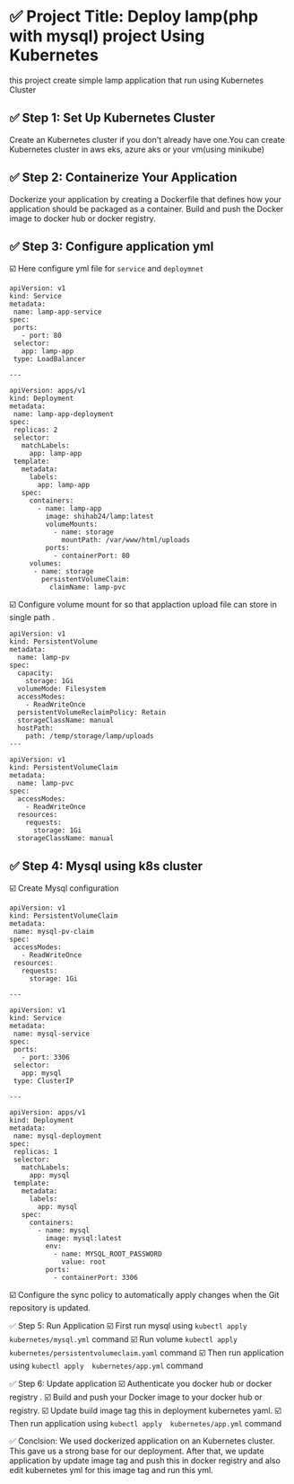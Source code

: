 #  ✅ Project Title: Deploy lamp(php with mysql) project Using Kubernetes
this project create simple lamp application that run using  Kubernetes Cluster


## ✅ Step 1: Set Up Kubernetes Cluster
Create an Kubernetes cluster if you don't already have one.You can create Kubernetes cluster in aws eks, azure aks or your vm(using minikube)

## ✅ Step 2: Containerize Your Application
 Dockerize your application by creating a Dockerfile that defines how your application should be packaged as a container. Build and push the Docker image to docker hub or docker registry.

## ✅ Step 3: Configure application yml
 ☑️ Here configure yml file  for `` service `` and `` deploymnet ``
 ```
apiVersion: v1
kind: Service
metadata:
  name: lamp-app-service
spec:
  ports:
    - port: 80
  selector:
    app: lamp-app
  type: LoadBalancer

---

apiVersion: apps/v1
kind: Deployment
metadata:
  name: lamp-app-deployment
spec:
  replicas: 2
  selector:
    matchLabels:
      app: lamp-app
  template:
    metadata:
      labels:
        app: lamp-app
    spec:
      containers:
        - name: lamp-app
          image: shihab24/lamp:latest
          volumeMounts:
            - name: storage
              mountPath: /var/www/html/uploads
          ports:
            - containerPort: 80
      volumes:
       - name: storage
         persistentVolumeClaim:
           claimName: lamp-pvc

```
☑️ Configure volume mount for so that applaction upload file can store in single path  .
```
apiVersion: v1
kind: PersistentVolume
metadata:
  name: lamp-pv
spec:
  capacity:
    storage: 1Gi
  volumeMode: Filesystem
  accessModes:
    - ReadWriteOnce
  persistentVolumeReclaimPolicy: Retain
  storageClassName: manual
  hostPath:
    path: /temp/storage/lamp/uploads
---

apiVersion: v1
kind: PersistentVolumeClaim
metadata:
  name: lamp-pvc
spec:
  accessModes:
    - ReadWriteOnce
  resources:
    requests:
      storage: 1Gi
  storageClassName: manual

```

## ✅ Step 4: Mysql using k8s cluster
 ☑️ Create Mysql configuration
 ```
apiVersion: v1
kind: PersistentVolumeClaim
metadata:
  name: mysql-pv-claim
spec:
  accessModes:
    - ReadWriteOnce
  resources:
    requests:
      storage: 1Gi

---

apiVersion: v1
kind: Service
metadata:
  name: mysql-service
spec:
  ports:
    - port: 3306
  selector:
    app: mysql
  type: ClusterIP

---

apiVersion: apps/v1
kind: Deployment
metadata:
  name: mysql-deployment
spec:
  replicas: 1
  selector:
    matchLabels:
      app: mysql
  template:
    metadata:
      labels:
        app: mysql
    spec:
      containers:
        - name: mysql
          image: mysql:latest
          env:
            - name: MYSQL_ROOT_PASSWORD
              value: root
          ports:
            - containerPort: 3306

```
☑️ Configure the sync policy to automatically apply changes when the Git repository is updated.

✅ Step 5: Run Application
☑️ First run mysql using `` kubectl apply  kubernetes/mysql.yml `` command
☑️ Run volume `` kubectl apply  kubernetes/persistentvolumeclaim.yaml `` command
☑️ Then run application using `` kubectl apply  kubernetes/app.yml `` command

✅ Step 6: Update application
☑️ Authenticate you docker hub or docker registry .
☑️ Build and push your Docker image to your docker hub or registry.
☑️ Update build image tag this in deployment kubernetes yaml.
☑️ Then run application using `` kubectl apply  kubernetes/app.yml `` command

✅ Conclsion: We used  dockerized application on an Kubernetes cluster. This gave us a strong base for our deployment. After that, we update application by update image tag and push this in docker registry and also edit kubernetes yml for this image tag and run this yml.
